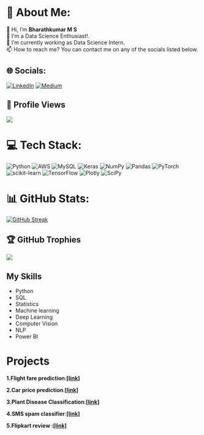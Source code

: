 # 💫 About Me:
👋 Hi, I’m **Bharathkumar M S** <br>👀 I'm a Data Science Enthusiast!.<br>🌱 I’m currently working as Data Science Intern.<br>📫 How to reach me? You can contact me on any of the socials listed below.


## 🌐 Socials:
 [![LinkedIn](https://img.shields.io/badge/LinkedIn-%230077B5.svg?logo=linkedin&logoColor=white)](https://www.linkedin.com/in/bharathkumar-m-s) [![Medium](https://img.shields.io/badge/Medium-12100E?logo=medium&logoColor=white)](https://medium.com/@bharathkumarms)


## 👀 Profile Views
![](https://komarev.com/ghpvc/?username=bharathkumar-ms&style=plastic&color=blueviolet&label=PROFILE+VIEWS)


# 💻 Tech Stack:
![Python](https://img.shields.io/badge/python-3670A0?style=plastic&logo=python&logoColor=ffdd54) ![AWS](https://img.shields.io/badge/AWS-%23FF9900.svg?style=plastic&logo=amazon-aws&logoColor=white) ![MySQL](https://img.shields.io/badge/mysql-%2300f.svg?style=plastic&logo=mysql&logoColor=white) ![Keras](https://img.shields.io/badge/Keras-%23D00000.svg?style=plastic&logo=Keras&logoColor=white) ![NumPy](https://img.shields.io/badge/numpy-%23013243.svg?style=plastic&logo=numpy&logoColor=white) ![Pandas](https://img.shields.io/badge/pandas-%23150458.svg?style=plastic&logo=pandas&logoColor=white) ![PyTorch](https://img.shields.io/badge/PyTorch-%23EE4C2C.svg?style=plastic&logo=PyTorch&logoColor=white) ![scikit-learn](https://img.shields.io/badge/scikit--learn-%23F7931E.svg?style=plastic&logo=scikit-learn&logoColor=white) ![TensorFlow](https://img.shields.io/badge/TensorFlow-%23FF6F00.svg?style=plastic&logo=TensorFlow&logoColor=white) ![Plotly](https://img.shields.io/badge/Plotly-%233F4F75.svg?style=plastic&logo=plotly&logoColor=white) ![SciPy](https://img.shields.io/badge/SciPy-%230C55A5.svg?style=plastic&logo=scipy&logoColor=%white)



# 📊 GitHub Stats:
[![GitHub Streak](https://streak-stats.demolab.com?user=bharathkumar-ms&theme=monokai&hide_border=true&date_format=M%20j%5B%2C%20Y%5D)](https://git.io/streak-stats)

## 🏆 GitHub Trophies
![](https://github-profile-trophy.vercel.app/?username=bharathkumar-ms&theme=onedark&no-frame=true&no-bg=true&margin-w=4)



## My Skills
- Python
- SQL
- Statistics
- Machine learning
- Deep Learning
- Computer Vision
- NLP
- Power BI

# Projects
**1.Flight fare prediction**:**[[link]](https://flight-fare-prediction.streamlit.app/)**

**2.Car price prediction**:**[[link]](https://car-price-prediction1.streamlit.app/)**

**3.Plant Disease Classification**:**[[link]](https://bharathkumar-ms-plant-disease-classification-1-home-1gqdd4.streamlit.app/)**

**4.SMS spam classifier**:**[[link]](https://sms-spam-classifier-1.streamlit.app/)**
 
**5.Flipkart review **:**[[link]](https://flipkart-review-scrapper5.herokuapp.com/)**







<!---
Bharathkumar-ms/Bharathkumar-ms is a ✨ special ✨ repository because its `README.md` (this file) appears on your GitHub profile.
You can click the Preview link to take a look at your changes.
--->
